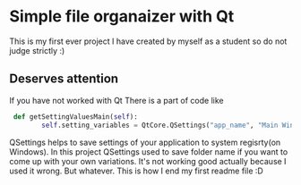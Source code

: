 # Simple file organaizer with Qt
This is my first ever project I have created by myself as a student so do not judge strictly :)
## Deserves attention
If you have not worked with Qt
There is a part of code like 
```python
 def getSettingValuesMain(self):
        self.setting_variables = QtCore.QSettings("app_name", "Main Window Variables")
```
QSettings helps to save settings of your application to system regisrty(on Windows). 
In this project QSettings used to save folder name if you want to come up with your own variations.
It's not working good actually because I used it wrong. But whatever. This is how I end my first readme file :D
